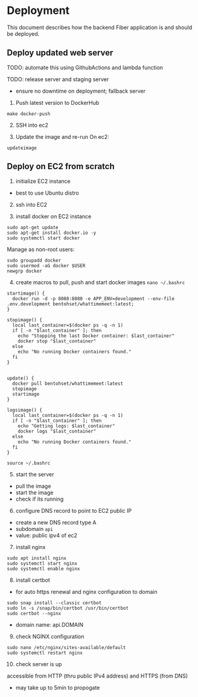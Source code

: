 # Deployment

This document describes how the backend Fiber application is and should be deployed.

## Deploy updated web server

TODO: automate this using GithubActions and lambda function

TODO: release server and staging server

- ensure no downtime on deployment; fallback server

1. Push latest version to DockerHub

```
make docker-push
```

2. SSH into ec2

3. Update the image and re-run
   On ec2:

```
updateimage
```

## Deploy on EC2 from scratch

1. initialize EC2 instance

- best to use Ubuntu distro

2. ssh into EC2

3. install docker on EC2 instance

```
sudo apt-get update
sudo apt-get install docker.io -y
sudo systemctl start docker
```

Manage as non-root users:

```
sudo groupadd docker
sudo usermod -aG docker $USER
newgrp docker
```

4. create macros to pull, push and start docker images
   `nano ~/.bashrc`

```
startimage() {
  docker run -d -p 8080:8080 -e APP_ENV=development --env-file .env.development bentohset/whattimemeet:latest;
}

stopimage() {
  local last_container=$(docker ps -q -n 1)
  if [ -n "$last_container" ]; then
    echo "Stopping the last Docker container: $last_container"
    docker stop "$last_container"
  else
    echo "No running Docker containers found."
  fi
}


update() {
  docker pull bentohset/whattimemeet:latest
  stopimage
  startimage
}

logsimage() {
  local last_container=$(docker ps -q -n 1)
  if [ -n "$last_container" ]; then
    echo "Getting logs: $last_container"
    docker logs "$last_container"
  else
    echo "No running Docker containers found."
  fi
}

```

`source ~/.bashrc`

5. start the server

- pull the image
- start the image
- check if its running

6. configure DNS record to point to EC2 public IP

- create a new DNS record type A
- subdomain `api`
- value: public ipv4 of ec2

7. install nginx

```
sudo apt install nginx
sudo systemctl start nginx
sudo systemctl enable nginx
```

8. install certbot

- for auto https renewal and nginx configuration to domain

```
sudo snap install --classic certbot
sudo ln -s /snap/bin/certbot /usr/bin/certbot
sudo certbot --nginx
```

- domain name: api.DOMAIN

9. check NGINX configuration

```
sudo nano /etc/nginx/sites-available/default
sudo systemctl restart nginx
```

10. check server is up

accessible from HTTP (thru public IPv4 address) and HTTPS (from DNS)

- may take up to 5min to propogate
